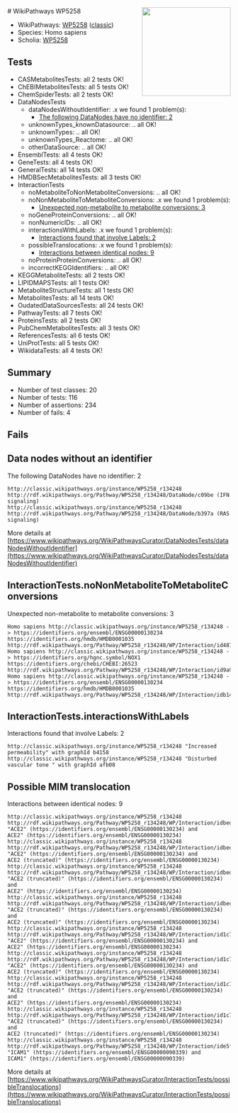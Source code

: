 <img style="float: right; width: 200px" src="https://upload.wikimedia.org/wikipedia/commons/thumb/8/83/Wplogo_with_text_500.png/640px-Wplogo_with_text_500.png" />
# WikiPathways WP5258

* WikiPathways: [WP5258](https://wikipathways.org/pathways/WP5258) ([classic](https://classic.wikipathways.org/instance/WP5258))
* Species: Homo sapiens
* Scholia: [WP5258](https://scholia.toolforge.org/wikipathways/WP5258)
## Tests
* CASMetabolitesTests: all 2 tests OK!
* ChEBIMetabolitesTests: all 5 tests OK!
* ChemSpiderTests: all 2 tests OK!
* DataNodesTests
    * dataNodesWithoutIdentifier: .x we found 1 problem(s):
        * [The following DataNodes have no identifier: 2](#d2d32fa1)
    * unknownTypes_knownDatasource: .. all OK!
    * unknownTypes: .. all OK!
    * unknownTypes_Reactome: .. all OK!
    * otherDataSource: .. all OK!
* EnsemblTests: all 4 tests OK!
* GeneTests: all 4 tests OK!
* GeneralTests: all 14 tests OK!
* HMDBSecMetabolitesTests: all 3 tests OK!
* InteractionTests
    * noMetaboliteToNonMetaboliteConversions: .. all OK!
    * noNonMetaboliteToMetaboliteConversions: .x we found 1 problem(s):
        * [Unexpected non-metabolite to metabolite conversions: 3](#4b4cfac1)
    * noGeneProteinConversions: .. all OK!
    * nonNumericIDs: .. all OK!
    * interactionsWithLabels: .x we found 1 problem(s):
        * [Interactions found that involve Labels: 2](#630d2679)
    * possibleTranslocations: .x we found 1 problem(s):
        * [Interactions between identical nodes: 9](#1c11820e)
    * noProteinProteinConversions: .. all OK!
    * incorrectKEGGIdentifiers: .. all OK!
* KEGGMetaboliteTests: all 2 tests OK!
* LIPIDMAPSTests: all 1 tests OK!
* MetaboliteStructureTests: all 1 tests OK!
* MetabolitesTests: all 14 tests OK!
* OudatedDataSourcesTests: all 24 tests OK!
* PathwayTests: all 7 tests OK!
* ProteinsTests: all 2 tests OK!
* PubChemMetabolitesTests: all 3 tests OK!
* ReferencesTests: all 6 tests OK!
* UniProtTests: all 5 tests OK!
* WikidataTests: all 4 tests OK!


## Summary

* Number of test classes: 20
* Number of tests: 116
* Number of assertions: 234
* Number of fails: 4

## Fails

<a name="d2d32fa1" />

## Data nodes without an identifier

The following DataNodes have no identifier: 2
```
http://classic.wikipathways.org/instance/WP5258_r134248 http://rdf.wikipathways.org/Pathway/WP5258_r134248/DataNode/c09be (IFN signaling)
http://classic.wikipathways.org/instance/WP5258_r134248 http://rdf.wikipathways.org/Pathway/WP5258_r134248/DataNode/b397a (RAS signaling)
```

More details at [https://www.wikipathways.org/WikiPathwaysCurator/DataNodesTests/dataNodesWithoutIdentifier](https://www.wikipathways.org/WikiPathwaysCurator/DataNodesTests/dataNodesWithoutIdentifier)

<a name="4b4cfac1" />

## InteractionTests.noNonMetaboliteToMetaboliteConversions

Unexpected non-metabolite to metabolite conversions: 3
```
Homo sapiens http://classic.wikipathways.org/instance/WP5258_r134248 -> https://identifiers.org/ensembl/ENSG00000130234 https://identifiers.org/hmdb/HMDB0001035 http://rdf.wikipathways.org/Pathway/WP5258_r134248/WP/Interaction/id48739a9
Homo sapiens http://classic.wikipathways.org/instance/WP5258_r134248 -> https://identifiers.org/hgnc.symbol/NOX1 https://identifiers.org/chebi/CHEBI:26523 http://rdf.wikipathways.org/Pathway/WP5258_r134248/WP/Interaction/id9a9ed424
Homo sapiens http://classic.wikipathways.org/instance/WP5258_r134248 -> https://identifiers.org/ensembl/ENSG00000130234 https://identifiers.org/hmdb/HMDB0001035 http://rdf.wikipathways.org/Pathway/WP5258_r134248/WP/Interaction/idb14e7f6e
```

<a name="630d2679" />

## InteractionTests.interactionsWithLabels

Interactions found that involve Labels: 2
```
http://classic.wikipathways.org/instance/WP5258_r134248 "Increased permeability" with graphId b4158
http://classic.wikipathways.org/instance/WP5258_r134248 "Disturbed vascular tone " with graphId afb08
```

<a name="1c11820e" />

## Possible MIM translocation

Interactions between identical nodes: 9
```
http://classic.wikipathways.org/instance/WP5258_r134248 http://rdf.wikipathways.org/Pathway/WP5258_r134248/WP/Interaction/idbed4e731 "ACE2" (https://identifiers.org/ensembl/ENSG00000130234) and 
ACE2" (https://identifiers.org/ensembl/ENSG00000130234)
http://classic.wikipathways.org/instance/WP5258_r134248 http://rdf.wikipathways.org/Pathway/WP5258_r134248/WP/Interaction/idbed4e731 "ACE2" (https://identifiers.org/ensembl/ENSG00000130234) and 
ACE2 (truncated)" (https://identifiers.org/ensembl/ENSG00000130234)
http://classic.wikipathways.org/instance/WP5258_r134248 http://rdf.wikipathways.org/Pathway/WP5258_r134248/WP/Interaction/idbed4e731 "ACE2 (truncated)" (https://identifiers.org/ensembl/ENSG00000130234) and 
ACE2" (https://identifiers.org/ensembl/ENSG00000130234)
http://classic.wikipathways.org/instance/WP5258_r134248 http://rdf.wikipathways.org/Pathway/WP5258_r134248/WP/Interaction/idbed4e731 "ACE2 (truncated)" (https://identifiers.org/ensembl/ENSG00000130234) and 
ACE2 (truncated)" (https://identifiers.org/ensembl/ENSG00000130234)
http://classic.wikipathways.org/instance/WP5258_r134248 http://rdf.wikipathways.org/Pathway/WP5258_r134248/WP/Interaction/id1c7c5bd8 "ACE2" (https://identifiers.org/ensembl/ENSG00000130234) and 
ACE2" (https://identifiers.org/ensembl/ENSG00000130234)
http://classic.wikipathways.org/instance/WP5258_r134248 http://rdf.wikipathways.org/Pathway/WP5258_r134248/WP/Interaction/id1c7c5bd8 "ACE2" (https://identifiers.org/ensembl/ENSG00000130234) and 
ACE2 (truncated)" (https://identifiers.org/ensembl/ENSG00000130234)
http://classic.wikipathways.org/instance/WP5258_r134248 http://rdf.wikipathways.org/Pathway/WP5258_r134248/WP/Interaction/id1c7c5bd8 "ACE2 (truncated)" (https://identifiers.org/ensembl/ENSG00000130234) and 
ACE2" (https://identifiers.org/ensembl/ENSG00000130234)
http://classic.wikipathways.org/instance/WP5258_r134248 http://rdf.wikipathways.org/Pathway/WP5258_r134248/WP/Interaction/id1c7c5bd8 "ACE2 (truncated)" (https://identifiers.org/ensembl/ENSG00000130234) and 
ACE2 (truncated)" (https://identifiers.org/ensembl/ENSG00000130234)
http://classic.wikipathways.org/instance/WP5258_r134248 http://rdf.wikipathways.org/Pathway/WP5258_r134248/WP/Interaction/ide5f8fc10 "ICAM1" (https://identifiers.org/ensembl/ENSG00000090339) and 
ICAM1" (https://identifiers.org/ensembl/ENSG00000090339)
```

More details at [https://www.wikipathways.org/WikiPathwaysCurator/InteractionTests/possibleTranslocations](https://www.wikipathways.org/WikiPathwaysCurator/InteractionTests/possibleTranslocations)

